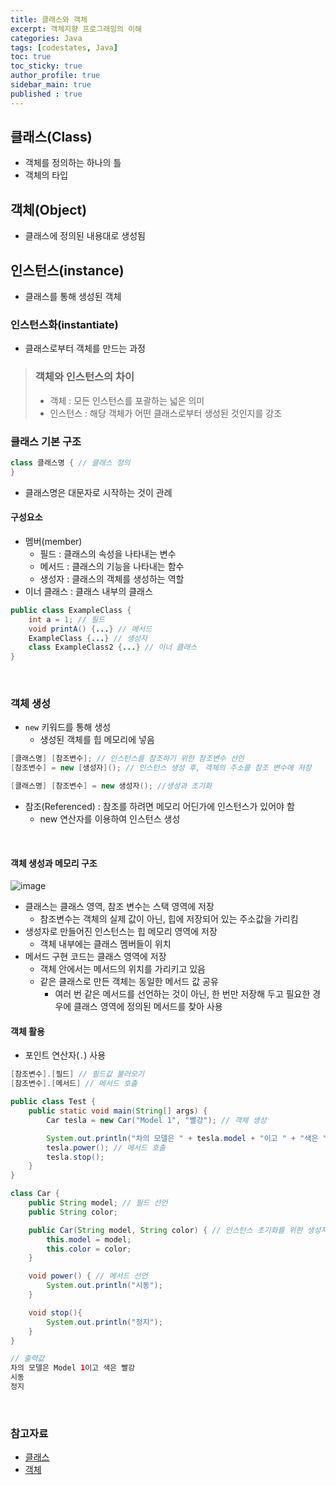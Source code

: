 ```yaml
---
title: 클래스와 객체
excerpt: 객체지향 프로그래밍의 이해
categories: Java
tags: [codestates, Java]
toc: true
toc_sticky: true
author_profile: true
sidebar_main: true
published : true
---
```

## 클래스(Class)
- 객체를 정의하는 하나의 틀
- 객체의 타입

## 객체(Object)
- 클래스에 정의된 내용대로 생성됨

## 인스턴스(instance)
- 클래스를 통해 생성된 객체

### 인스턴스화(instantiate)
- 클래스로부터 객체를 만드는 과정

> ### 객체와 인스턴스의 차이
> - 객체 : 모든 인스턴스를 포괄하는 넓은 의미
> - 인스턴스 : 해당 객체가 어떤 클래스로부터 생성된 것인지를 강조

### 클래스 기본 구조
```java
class 클래스명 { // 클래스 정의
}
```
- 클래스명은 대문자로 시작하는 것이 관례

#### 구성요소
- 멤버(member)
  - 필드 : 클래스의 속성을 나타내는 변수
  - 메서드 : 클래스의 기능을 나타내는 함수
  - 생성자 : 클래스의 객체를 생성하는 역할
- 이너 클래스 : 클래스 내부의 클래스

```java
public class ExampleClass {
	int a = 1; // 필드
	void printA() {...} // 메서드
	ExampleClass {...} // 생성자
	class ExampleClass2 {...} // 이너 클래스
} 
```
<br>

### 객체 생성
- ```new``` 키워드를 통해 생성
  - 생성된 객체를 힙 메모리에 넣음

```java
[클래스명] [참조변수]; // 인스턴스를 참조하기 위한 참조변수 선언
[참조변수] = new [생성자](); // 인스턴스 생성 후, 객체의 주소를 참조 변수에 저장

[클래스명] [참조변수] = new 생성자(); //생성과 초기화
```
- 참조(Referenced) : 참조를 하려면 메모리 어딘가에 인스턴스가 있어야 함
  - new 연산자를 이용하여 인스턴스 생성

<br>

#### 객체 생성과 메모리 구조

![image](https://github.com/JSooCha/JSooCha.github.io/assets/90169862/cf589bb2-bfc5-425c-9036-511ef8eec6e8)

- 클래스는 클래스 영역, 참조 변수는 스택 영역에 저장
  - 참조변수는 객체의 실제 값이 아닌, 힙에 저장되어 있는 주소값을 가리킴
- 생성자로 만들어진 인스턴스는 힙 메모리 영역에 저장
  - 객체 내부에는 클래스 멤버들이 위치
- 메서드 구현 코드는 클래스 영역에 저장
  - 객체 안에서는 메서드의 위치를 가리키고 있음
  - 같은 클래스로 만든 객체는 동일한 메서드 값 공유
    - 여러 번 같은 메서드를 선언하는 것이 아닌, 한 번만 저장해 두고 필요한 경우에 클래스 영역에 정의된 메서드를 찾아 사용

#### 객체 활용
- 포인트 연산자(```.```) 사용

```java
[참조변수].[필드] // 필드값 불러오기
[참조변수].[메서드] // 메서드 호출
```

```java
public class Test {
    public static void main(String[] args) {
        Car tesla = new Car("Model 1", "빨강"); // 객체 생성 

        System.out.println("차의 모델은 " + tesla.model + "이고 " + "색은 " + tesla.color); // 필드 호출
        tesla.power(); // 메서드 호출
        tesla.stop();
    }
}

class Car {
    public String model; // 필드 선언
    public String color;

    public Car(String model, String color) { // 인스턴스 초기화를 위한 생성자
        this.model = model;
        this.color = color;
    }

    void power() { // 메서드 선언
        System.out.println("시동");
    }

    void stop(){
        System.out.println("정지");
    }
}

// 출력값
차의 모델은 Model 1이고 색은 빨강
시동
정지
```

<br>

### 참고자료
- [클래스](http://wiki.hash.kr/index.php/%ED%81%B4%EB%9E%98%EC%8A%A4)
- [객체](http://wiki.hash.kr/index.php/%EA%B0%9D%EC%B2%B4)

